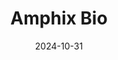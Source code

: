 ---  
layout: startup_page  
title: "Amphix Bio"  
id: "amphixbio.com"  
permalink: "/amphixbioamphixbio.com10312024/"  
website: "https://www.amphixbio.com/"  
funding_round: "Grant"  
funding_amount: "$1M"  
investors: "National Science Foundation (NSF)"  
about: "Amphix Bio develops supramolecular peptide therapeutics that stimulate a patient's cells to initiate regenerative processes. Their platform technology is being used to create an off-the-shelf implant for spinal fusion surgeries, designed to provide a simpler and safer solution for treating back pain compared to existing methods."  
markets: "Regenerative Medicine, Biotech, Therapeutics"  
hq: "Chicago, Illinois, United States"  
founded_year: "2021"  
linkedin: "https://www.linkedin.com/company/amphix-bio"  
twitter: ""  
instagram: ""  
facebook: ""  
crunchbase: ""  
pitchbook: "https://pitchbook.com/profiles/company/510411-88"  

date_display: "31-Oct-2024"  
date: "2024-10-31"

# SEO Optimization  
meta_title: "Amphix Bio - Grant Funding ($1M)"  
meta_description: "Amphix Bio, Amphix Bio develops supramolecular peptide therapeutics that stimulate a patient's cells to initiate regenerative processes. Their platform technology..."  
meta_keywords: "Amphix Bio, Regenerative Medicine, Biotech, Therapeutics, Grant funding"  
canonical_url: "https://startup.projectstartups.com/amphixbioamphixbio.com10312024/"  
---